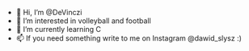 - 👋 Hi, I’m @DeVinczi
- 👀 I’m interested in volleyball and football
- 🌱 I’m currently learning C
- 📫 If you need something write to me on Instagram @dawid_slysz :)

<!---
DeVinczi/DeVinczi is a ✨ special ✨ repository because its `README.md` (this file) appears on your GitHub profile.
You can click the Preview link to take a look at your changes.
--->
